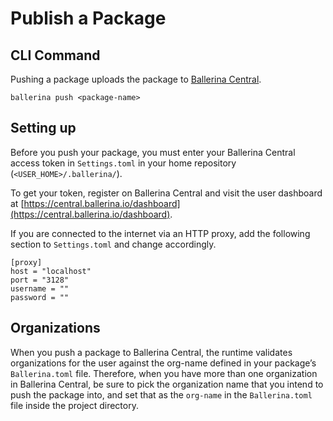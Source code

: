 # Publish a Package

## CLI Command

Pushing a package uploads the package to [Ballerina Central](https://central.ballerina.io/).

```
ballerina push <package-name>
```

## Setting up

Before you push your package, you must enter your Ballerina Central access token in `Settings.toml` in your home repository (`<USER_HOME>/.ballerina/`).

To get your token, register on Ballerina Central and visit the user dashboard at [https://central.ballerina.io/dashboard](https://central.ballerina.io/dashboard).

If you are connected to the internet via an HTTP proxy, add the following section to `Settings.toml` and change accordingly.

```
[proxy]
host = "localhost"
port = "3128"
username = ""
password = ""
```

## Organizations

When you push a package to Ballerina Central, the runtime validates organizations for the user against the org-name defined in your package’s `Ballerina.toml` file. Therefore, when you have more than one organization in Ballerina Central, be sure to pick the organization name that you intend to push the package into, and set that as the `org-name` in the `Ballerina.toml` file inside the project directory.